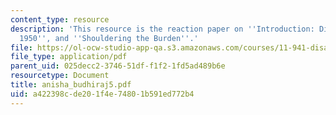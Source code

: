 ```yaml
---
content_type: resource
description: 'This resource is the reaction paper on ''Introduction: Disasters Before
  1950'', and ''Shouldering the Burden''.'
file: https://ol-ocw-studio-app-qa.s3.amazonaws.com/courses/11-941-disaster-vulnerability-and-resilience-spring-2005/a422398cde201f4e74801b591ed772b4_anisha_budhiraj5.pdf
file_type: application/pdf
parent_uid: 025decc2-3746-51df-f1f2-1fd5ad489b6e
resourcetype: Document
title: anisha_budhiraj5.pdf
uid: a422398c-de20-1f4e-7480-1b591ed772b4
---
```

